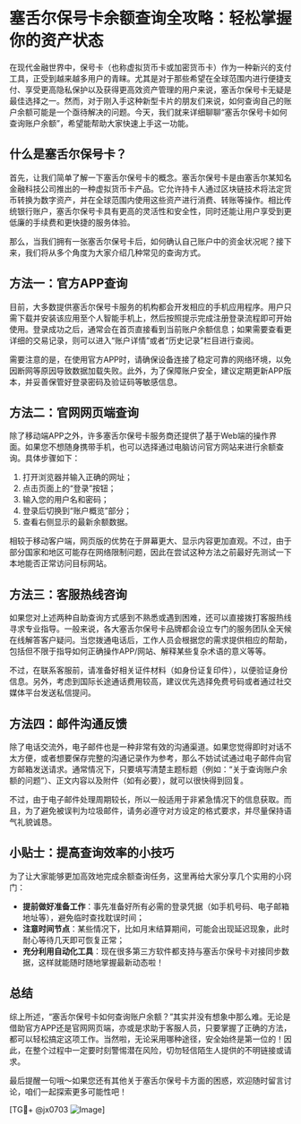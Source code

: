# 塞舌尔保号卡余额查询全攻略：轻松掌握你的资产状态

在现代金融世界中，保号卡（也称虚拟货币卡或加密货币卡）作为一种新兴的支付工具，正受到越来越多用户的青睐。尤其是对于那些希望在全球范围内进行便捷支付、享受更高隐私保护以及获得更高效资产管理的用户来说，塞舌尔保号卡无疑是最佳选择之一。然而，对于刚入手这种新型卡片的朋友们来说，如何查询自己的账户余额可能是一个亟待解决的问题。今天，我们就来详细聊聊“塞舌尔保号卡如何查询账户余额”，希望能帮助大家快速上手这一功能。

## 什么是塞舌尔保号卡？

首先，让我们简单了解一下塞舌尔保号卡的概念。塞舌尔保号卡是由塞舌尔某知名金融科技公司推出的一种虚拟货币卡产品。它允许持卡人通过区块链技术将法定货币转换为数字资产，并在全球范围内使用这些资产进行消费、转账等操作。相比传统银行账户，塞舌尔保号卡具有更高的灵活性和安全性，同时还能让用户享受到更低廉的手续费和更快捷的服务体验。

那么，当我们拥有一张塞舌尔保号卡后，如何确认自己账户中的资金状况呢？接下来，我们将从多个角度为大家介绍几种常见的查询方式。

## 方法一：官方APP查询

目前，大多数提供塞舌尔保号卡服务的机构都会开发相应的手机应用程序。用户只需下载并安装该应用至个人智能手机上，然后按照提示完成注册登录流程即可开始使用。登录成功之后，通常会在首页直接看到当前账户余额信息；如果需要查看更详细的交易记录，则可以进入“账户详情”或者“历史记录”栏目进行查阅。

需要注意的是，在使用官方APP时，请确保设备连接了稳定可靠的网络环境，以免因断网等原因导致数据加载失败。此外，为了保障账户安全，建议定期更新APP版本，并妥善保管好登录密码及验证码等敏感信息。

## 方法二：官网网页端查询

除了移动端APP之外，许多塞舌尔保号卡服务商还提供了基于Web端的操作界面。如果您不想随身携带手机，也可以选择通过电脑访问官方网站来进行余额查询。具体步骤如下：

1. 打开浏览器并输入正确的网址；
2. 点击页面上的“登录”按钮；
3. 输入您的用户名和密码；
4. 登录后切换到“账户概览”部分；
5. 查看右侧显示的最新余额数据。

相较于移动客户端，网页版的优势在于屏幕更大、显示内容更加直观。不过，由于部分国家和地区可能存在网络限制问题，因此在尝试这种方法之前最好先测试一下本地能否正常访问目标网站。

## 方法三：客服热线咨询

如果您对上述两种自助查询方式感到不熟悉或遇到困难，还可以直接拨打客服热线寻求专业指导。一般来说，各大塞舌尔保号卡品牌都会设立专门的服务团队全天候在线解答客户疑问。当您拨通电话后，工作人员会根据您的需求提供相应的帮助，包括但不限于指导如何正确操作APP/网站、解释某些复杂术语的意义等等。

不过，在联系客服前，请准备好相关证件材料（如身份证复印件），以便验证身份信息。另外，考虑到国际长途通话费用较高，建议优先选择免费号码或者通过社交媒体平台发送私信提问。

## 方法四：邮件沟通反馈

除了电话交流外，电子邮件也是一种非常有效的沟通渠道。如果您觉得即时对话不太方便，或者想要保存完整的沟通记录作为参考，那么不妨试试通过电子邮件向官方邮箱发送请求。通常情况下，只要填写清楚主题标题（例如：“关于查询账户余额的问题”）、正文内容以及附件（如有必要），就可以很快得到回复。

不过，由于电子邮件处理周期较长，所以一般适用于非紧急情况下的信息获取。而且，为了避免被误判为垃圾邮件，请务必遵守对方设定的格式要求，并尽量保持语气礼貌诚恳。

## 小贴士：提高查询效率的小技巧

为了让大家能够更加高效地完成余额查询任务，这里再给大家分享几个实用的小窍门：

- **提前做好准备工作**：事先准备好所有必需的登录凭据（如手机号码、电子邮箱地址等），避免临时查找耽误时间；
- **注意时间节点**：某些情况下，比如月末结算期间，可能会出现延迟现象，此时耐心等待几天即可恢复正常；
- **充分利用自动化工具**：现在很多第三方软件都支持与塞舌尔保号卡对接同步数据，这样就能随时随地掌握最新动态啦！

## 总结

综上所述，“塞舌尔保号卡如何查询账户余额？”其实并没有想象中那么难。无论是借助官方APP还是官网网页端，亦或是求助于客服人员，只要掌握了正确的方法，都可以轻松搞定这项工作。当然啦，无论采用哪种途径，安全始终是第一位的！因此，在整个过程中一定要时刻警惕潜在风险，切勿轻信陌生人提供的不明链接或请求。

最后提醒一句哦～如果您还有其他关于塞舌尔保号卡方面的困惑，欢迎随时留言讨论，咱们一起探索更多可能性吧！

[TG💪+ @jx0703 ![Image](https://github.com/user-attachments/assets/dbca1d08-cadb-493c-b0ec-ad6f7a83f270)]